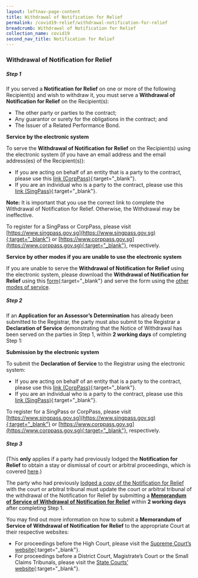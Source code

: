 ```yaml
---
layout: leftnav-page-content
title: Withdrawal of Notification for Relief
permalink: /covid19-relief/withdrawal-notification-for-relief
breadcrumb: Withdrawal of Notification for Relief
collection_name: covid19
second_nav_title: Notification for Relief
---
```


### Withdrawal of Notification for Relief ###

##### Step 1 #####
If you served a <b>Notification for Relief</b> on one or more of the following Recipient(s) and wish to withdraw it, you must serve a <b>Withdrawal of Notification for Relief</b> on the Recipient(s):
* The other party or parties to the contract;
* Any guarantor or surety for the obligations in the contract; and
* The Issuer of a Related Performance Bond.

**Service by the electronic system**

To serve the <b>Withdrawal of Notification for Relief</b> on the Recipient(s) using the electronic system (if you have an email address and the email address(es) of the Recipient(s)):
* If you are acting on behalf of an entity that is a party to the contract, please use this [link (CorpPass)](https://go.gov.sg/withdrawal-of-notification-corppass){:target="_blank"}.
* If you are an individual who is a party to the contract, please use this [link (SingPass)](https://go.gov.sg/withdrawal-of-notification-singpass){:target="_blank"}.

**Note:** It is important that you use the correct link to complete the Withdrawal of Notification for Relief. Otherwise, the Withdrawal may be ineffective.

To register for a SingPass or CorpPass, please visit [https://www.singpass.gov.sg](https://www.singpass.gov.sg){:target="_blank"} or [https://www.corppass.gov.sg](https://www.corppass.gov.sg){:target="_blank"}, respectively. 

**Service by other modes if you are unable to use the electronic system**

If you are unable to serve the **Withdrawal of Notification for Relief** using the electronic system, please download the **Withdrawal of Notification for Relief** using this [form](/files/covid19-forms/form-3.docx){:target="_blank"} and serve the form using the [other modes of service](/covid19-relief/other-modes-service).

##### Step 2 #####
If an **Application for an Assessor’s Determination** has already been submitted to the Registrar, the party must also submit to the Registrar a <b>Declaration of Service</b> demonstrating that the Notice of Withdrawal has been served on the parties in Step 1, within <b>2 working days</b> of completing Step 1:

**Submission by the electronic system**

To submit the **Declaration of Service** to the Registrar using the electronic system: 
* If you are acting on behalf of an entity that is a party to the contract, please use this [link (CorpPass)](https://go.gov.sg/declaration-of-service-corppass){:target="_blank"}.
* If you are an individual who is a party to the contract, please use this [link (SingPass)](https://go.gov.sg/declaration-of-service-singpass){:target="_blank"}.

To register for a SingPass or CorpPass, please visit [https://www.singpass.gov.sg](https://www.singpass.gov.sg){:target="_blank"} or [https://www.corppass.gov.sg](https://www.corppass.gov.sg){:target="_blank"}, respectively. 

##### Step 3 #####
(This **only** applies if a party had previously lodged the **Notification for Relief** to obtain a stay or dismissal of court or arbitral proceedings, which is covered [here](/covid19-relief/memorandum-of-notification).)

The party who had previously [lodged a copy of the Notification for Relief](/covid19-relief/memorandum-of-notification) with the court or arbitral tribunal must update the court or arbitral tribunal of the withdrawal of the Notification for Relief by submitting a **[Memorandum of Service of Withdrawal of Notification for Relief](/files/covid19-forms/form-5.docx)** within <b>2 working days</b> after completing Step 1.

You may find out more information on how to submit a **Memorandum of Service of Withdrawal of Notification for Relief** to the appropriate Court at their respective websites:
* For proceedings before the High Court, please visit the [Supreme Court’s website](https://www.supremecourt.gov.sg/quick-links/visitors/covid-19/information-on-filing-a-memorandum-of-notification-for-relief-or-other-prescribed-forms-under-the-covid-19-(temporary-measures)-(temporary-relief-for-inability-to-perform-contracts)-regulations-2020){:target="_blank"}.
* For proceedings before a District Court, Magistrate’s Court or the Small Claims Tribunals, please visit the [State Courts’ website](https://www.statecourts.gov.sg/cws/NewsAndEvents/Pages/COVID-19-Advisory-NOTIFICATION-OF-RELIEF-UNDER-THE-COVID-19-(TEMPORARY-MEASURES)-ACT-2020.aspx){:target="_blank"}.

